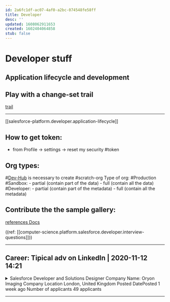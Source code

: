 ```yaml
---
id: 2a6fc1df-ac07-4af0-a2bc-074548fe58ff
title: Developer
desc: ''
updated: 1608062911653
created: 1602404064858
stub: false
---
```


# Developer stuff

## Application lifecycle and development

## Play with a change-set trail
[trail](https://trailhead.salesforce.com/content/learn/modules/declarative-change-set-development)

---

[[salesforce-platform.developer.application-lifecycle]]

## How to get token:
- from Profile -> settings -> reset my security #token

## Org types:
 #[Dev-Hub](https://criscaraconsulting-dev-ed.lightning.force.com/lightning/setup/DevHub/home) is necessary to create #scratch-org
Type of org:
 #Production
 #Sandbox:
    - partial (contain part of the data)
    - full (contain all the data)
 #Developer:
    - partial (contain part of the metadata)
    - full (contain all the metadata)

## Contribute the the sample gallery:
[references Docs](https://developer.salesforce.com/blogs/2020/09/contribute-to-the-sample-gallery.html)

((ref: [[computer-science.platform.salesforce.developer.interview-questions]]))

---

## Career: Tipical adv on LinkedIn | 2020-11-12 14:21

<details><summary>
Salesforce Developer and Solutions Designer
Company Name: Oryon Imaging Company Location London, United Kingdom
Posted DatePosted 1 week ago Number of applicants
49 applicants
</summary>

Save Salesforce Developer and Solutions Designer at Oryon Imaging
About the role

We need a Salesforce Lightning Developer to come into the team and hit the ground running! You will be our sole developer and therefore incremental to the delivery of our innovation strategy. Oryon has revolutionised the private diagnostic imaging sector by introducing the first online portal for clinicians and patients. Integrated with fully customised operational functionalities and processes, we have achieved a successful growing business and an online community of over 16,000 external users. In line with our values, vision and the strategic direction of building the Oryon Connect service through customised online network solutions, we are now looking to further enhance the functionality and the user experience of our complex Salesforce org to serve our customers and drive efficiency.   


Reporting to the Technology and Innovation Manager and working closely with the Director of Transformation and the Digital Marketing team, you will be our key influencer calling on your experience to recommend and deliver best practice, scalable solutions and support growth.


Working within an agile, fast-paced and results driven environment, you will be responsible for the design and the delivery of solutions that are secure, reliable, responsive and scalable. You’ll be accountable for unit testing, documentation and post-release support of new and existing functionality used by our internal and external stakeholders. You’ll have strong liaison, analytical and project management skills demonstrated through thorough implementation processes from requirement gathering to the delivery of the acceptance criteria to agreed timescales.


You will be keen to continue your own career development on the Force.com platform and Oryon will support your certification journey. Flexible and remote working options are available. We offer a full-permanent role with £50-65k salary depending on experience.


Responsibilities and experience

Primary responsibilities include:

Design, develop, deploy and maintain robust and scalable solutions primarily on the Force.com platform using Lightning Web Components, Aura Components, Apex, Visualforce, Web Services and API’s
Work with the Technology and Innovation Manager to understand business requirements in order to deliver customised solutions for solving business problems and achieving business goals
Engage with management and key stakeholders throughout the entire development lifecycle, keeping them regularly updated on progress and ensuring all requirements are satisfied
Design high-quality, scalable code, adhering to Salesforce best practices
Replace Visualforce functionality with Lightning components to better utilise latest Salesforce Lightning technology
Troubleshoot and resolve existing bugs
Keep up-to-date with latest Force.com releases and product offerings and actively seek out opportunities to leverage Salesforce to drive productivity gains and business growth
Create and maintain code repository and relevant technical documentation

Required skills and experience:

Extensive experience in Salesforce solutions design and development
Extensive experience programming in APEX, JavaScript, Visualforce and the Lightning Component Frameworks (Aura and Web Components)
Proficient in SOQL, HTML, CSS, JavaScript
Extensive experience using Triggers, Data Loader, Developer Console, Sandboxes, Process Builder and other Salesforce development tools
Experience with Salesforce APIs, particularly REST
Excellent understanding of Salesforce.com’s Web Services and security model
A record of a sound ability to produce quality documentation
Strong analytical skills

Desirable skills and experience:

Interest in UX and design development
Bachelor’s degree in Computer Science, Software Engineering or related field
Salesforce.com Platform Developer certifications and Trailhead badges
Experience building Lightning components for Salesforce Communities
Knowledge of Salesforce Marketing Cloud, Service Cloud and other Force.com products

About you

You must have a solid foundation working with the Salesforce platform and the ability to create efficient and scalable Apex, Visualforce and Lightning components.


You should be able to learn quickly, work in a fast paced, team driven environment, and communicate well with team members across all areas and levels of the business.


You will have strong analytical skills, attention to detail and a creative approach to problem-solving and user experience driven solution development.


Change excites you; you thrive in fast-paced environments, working with multiple stakeholders simultaneously and are committed to deliver extraordinary results.


We offer a generous holiday allowance of 27 days and excellent benefits package including bonus scheme, contributory pension, life assurance, private healthcare cover and flexible working options.

Contact the job poster
Job poster profile
Denisa Cervekova 2nd
HR & Office Assistant Oryon Imaging

Send InMail
Job Details
Seniority Level
Entry level

Industry
Hospital & Health Care
Employment Type
Full-time
</details>


---